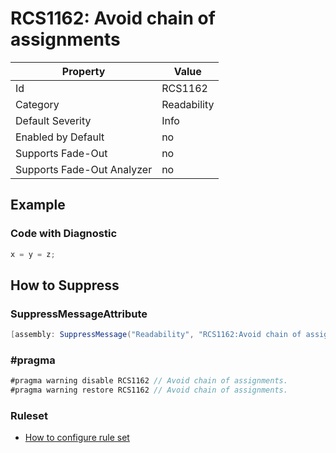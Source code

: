 # RCS1162: Avoid chain of assignments

Property | Value
--- | ---
Id|RCS1162
Category|Readability
Default Severity|Info
Enabled by Default|no
Supports Fade\-Out|no
Supports Fade\-Out Analyzer|no

## Example

### Code with Diagnostic

```csharp
x = y = z;
```

## How to Suppress

### SuppressMessageAttribute

```csharp
[assembly: SuppressMessage("Readability", "RCS1162:Avoid chain of assignments.", Justification = "<Pending>")]
```

### \#pragma

```csharp
#pragma warning disable RCS1162 // Avoid chain of assignments.
#pragma warning restore RCS1162 // Avoid chain of assignments.
```

### Ruleset

* [How to configure rule set](../HowToConfigureAnalyzers.md)
